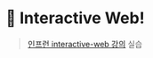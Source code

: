 # 🚀 Interactive Web!

> [인프런 interactive-web 강의](https://www.inflearn.com/course/interactive_web) 실습
